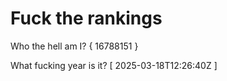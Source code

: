 # Fuck the rankings

Who the hell am I?
{ 16788151 }

What fucking year is it?
[ 2025-03-18T12:26:40Z ]

